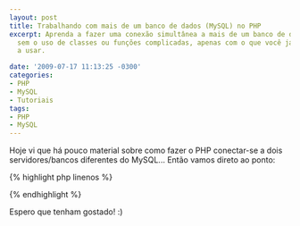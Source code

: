 ```yaml
---
layout: post
title: Trabalhando com mais de um banco de dados (MySQL) no PHP
excerpt: Aprenda a fazer uma conexão simultânea a mais de um banco de dados do MySQL
  sem o uso de classes ou funções complicadas, apenas com o que você já está acostumado
  a usar.

date: '2009-07-17 11:13:25 -0300'
categories:
- PHP
- MySQL
- Tutoriais
tags:
- PHP
- MySQL
---
```

Hoje vi que há pouco material sobre como fazer o PHP conectar-se a dois servidores/bancos diferentes do MySQL... Então vamos direto ao ponto:


{% highlight php linenos %}
<?php
	// Primeiro servidor
	$banco1 = mysql_connect('127.0.0.1', 'root', '');
	mysql_select_db('banco', $banco1);

	// Segundo servidor
	$banco2 = mysql_connect('127.0.0.2', 'root', '');
	mysql_select_db('banco', $banco2);

	// Terceiro servidor
	$banco3 = mysql_connect('127.0.0.3', 'root', '');
	mysql_select_db('banco', $banco3);

	// ...

	// Consulta no 1° banco
	$sql1 = mysql_query('SELECT * FROM `noticias`', $banco1);
	// ... processa os dados ...

	// Consulta no 2° banco
	$sql2 = mysql_query('SELECT * FROM `noticias`', $banco2);
	// ... processa os dados ...

	// Consulta no 3° banco
	$sql3 = mysql_query('SELECT * FROM `noticias`', $banco3);
	// ... processa os dados ...
?>
{% endhighlight %}

Espero que tenham gostado! :)

